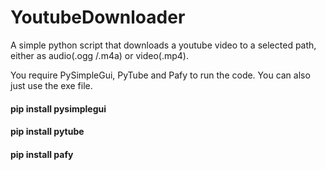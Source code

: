 # YoutubeDownloader

A simple python script that downloads a youtube video to a selected path, either as audio(.ogg /.m4a) or video(.mp4).

You require PySimpleGui, PyTube and Pafy to run the code.
You can also just use the exe file.

#### pip install pysimplegui
#### pip install pytube
#### pip install pafy
